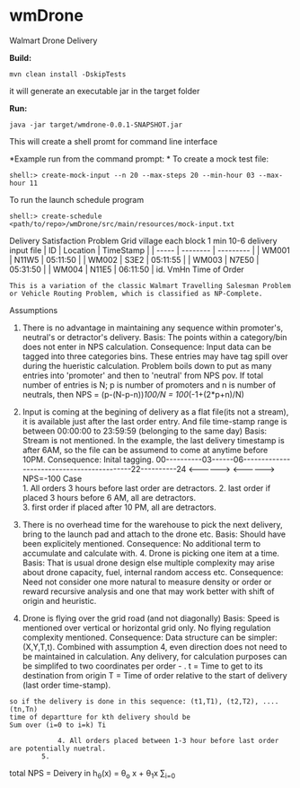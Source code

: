 # wmDrone
Walmart Drone Delivery


**Build:**
```
mvn clean install -DskipTests
```
it will generate an executable jar in the target folder

**Run:**
``` 
java -jar target/wmdrone-0.0.1-SNAPSHOT.jar
```
This will create a shell promt for command line interface

*Example run from the command prompt:
*
To create a mock test file:
```
shell:> create-mock-input --n 20 --max-steps 20 --min-hour 03 --max-hour 11
```
To run the launch schedule program
```
shell:> create-schedule <path/to/repo>/wmDrone/src/main/resources/mock-input.txt
```


Delivery Satisfaction Problem
	Grid village
		each block 1 min
	10-6 delivery
	input file
  | ID    | Location | TimeStamp |
  | ----- | -------- | --------- |
  | WM001 | N11W5    | 05:11:50  |
  | WM002 | S3E2     | 05:11:55  |
  | WM003 | N7E50    | 05:31:50  |
  | WM004 | N11E5    | 06:11:50  |
		id.   VmHn  Time of Order
    
    This is a variation of the classic Walmart Travelling Salesman Problem or Vehicle Routing Problem, which is classified as NP-Complete. 


Assumptions
	       
   1. There is no advantage in maintaining any sequence within promoter's, neutral's or detractor's delivery.
		Basis: The points within a category/bin does not enter in NPS calculation. 
		Consequence: Input data can be tagged into three categories bins. These entries may have tag spill over during the hueristic calculation. Problem boils down to put as many entries into 'promoter' and then to 'neutral' from NPS pov.
			If total number of entries is N; p is number of promoters and n is number of neutrals, then NPS = (p-(N-p-n))*100/N = 100*(-1+(2*p+n)/N)

   2. Input is coming at the begining of delivery as a flat file(its not a stream), it is available just after the last order entry. And file time-stamp range is between 00:00:00 to 23:59:59 (belonging to the same day)
		Basis: Stream is not mentioned. In the example, the last delivery timestamp is after 6AM, so the file can be assumend to come at anytime before 10PM. 
Consequence: 
		Inital tagging.
		00----------03------06-------------------------------------------22----------24
	        <------>                                                        <------>   NPS=-100 Case  
			1. All orders 3 hours before last order are detractors. 
			2. last order if placed 3 hours before 6 AM, all are detractors.  
			3. first order if placed after 10 PM, all are detractors.

   3. There is no overhead time for the warehouse to pick the next delivery, bring to the launch pad and attach to the drone etc. 
	  Basis: Should have been explicitely mentioned.
    Consequence: No additional term to accumulate and calculate with. 
	4. Drone is picking one item at a time. 
		Basis: That is usual drone design else multiple complexity may arise about drone capacity, fuel, internal random access etc.
		Consequence:   Need not consider one more natural to measure density or order or reward recursive
    analysis and one that may work better with shift of origin and heuristic. 
   5. Drone is flying over the grid road (and not diagonally)
		Basis: Speed is mentioned over vertical or horizontal grid only. No flying regulation complexity mentioned. 
    Consequence: Data structure can be simpler: (X,Y,T,t). Combined with assumption 4, even direction does not need to be maintained 
    in calculation. Any delivery, for calculation purposes can be simplifed to two coordinates per order - .
    t = Time to get to its destination from origin
    T = Time of order relative to the start of delivery (last order time-stamp). 
    
    so if the delivery is done in this sequence: (t1,T1), (t2,T2), .... (tn,Tn)
    time of departture for kth delivery should be
    Sum over (i=0 to i=k) Ti

				4. All orders placed between 1-3 hour before last order are potentially nuetral.
			5. 


   total NPS = Deivery in 
   h<sub>&theta;</sub>(x) = &theta;<sub>o</sub> x + &theta;<sub>1</sub>x
&sum;<sub>i=0</sub>

